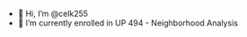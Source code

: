 - 👋 Hi, I’m @celk255
- 🌱 I’m currently enrolled in UP 494 - Neighborhood Analysis 

<!---
celk255/celk255 is a ✨ special ✨ repository because its `README.md` (this file) appears on your GitHub profile.
You can click the Preview link to take a look at your changes.
--->
